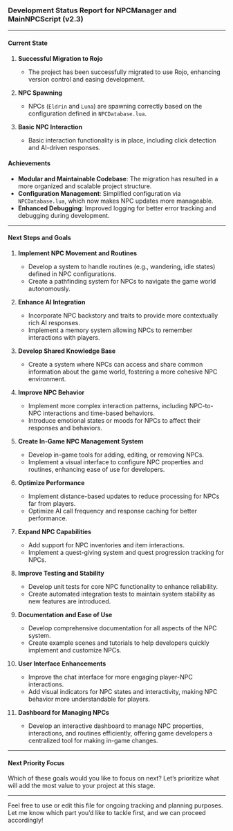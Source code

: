 ### Development Status Report for NPCManager and MainNPCScript (v2.3)

---

#### **Current State**

1. **Successful Migration to Rojo**
   - The project has been successfully migrated to use Rojo, enhancing version control and easing development.

2. **NPC Spawning**
   - NPCs (`Eldrin` and `Luna`) are spawning correctly based on the configuration defined in `NPCDatabase.lua`.

3. **Basic NPC Interaction**
   - Basic interaction functionality is in place, including click detection and AI-driven responses.

#### **Achievements**

- **Modular and Maintainable Codebase**: The migration has resulted in a more organized and scalable project structure.
- **Configuration Management**: Simplified configuration via `NPCDatabase.lua`, which now makes NPC updates more manageable.
- **Enhanced Debugging**: Improved logging for better error tracking and debugging during development.

---

#### **Next Steps and Goals**

1. **Implement NPC Movement and Routines**
   - Develop a system to handle routines (e.g., wandering, idle states) defined in NPC configurations.
   - Create a pathfinding system for NPCs to navigate the game world autonomously.

2. **Enhance AI Integration**
   - Incorporate NPC backstory and traits to provide more contextually rich AI responses.
   - Implement a memory system allowing NPCs to remember interactions with players.

3. **Develop Shared Knowledge Base**
   - Create a system where NPCs can access and share common information about the game world, fostering a more cohesive NPC environment.

4. **Improve NPC Behavior**
   - Implement more complex interaction patterns, including NPC-to-NPC interactions and time-based behaviors.
   - Introduce emotional states or moods for NPCs to affect their responses and behaviors.

5. **Create In-Game NPC Management System**
   - Develop in-game tools for adding, editing, or removing NPCs.
   - Implement a visual interface to configure NPC properties and routines, enhancing ease of use for developers.

6. **Optimize Performance**
   - Implement distance-based updates to reduce processing for NPCs far from players.
   - Optimize AI call frequency and response caching for better performance.

7. **Expand NPC Capabilities**
   - Add support for NPC inventories and item interactions.
   - Implement a quest-giving system and quest progression tracking for NPCs.

8. **Improve Testing and Stability**
   - Develop unit tests for core NPC functionality to enhance reliability.
   - Create automated integration tests to maintain system stability as new features are introduced.

9. **Documentation and Ease of Use**
   - Develop comprehensive documentation for all aspects of the NPC system.
   - Create example scenes and tutorials to help developers quickly implement and customize NPCs.

10. **User Interface Enhancements**
    - Improve the chat interface for more engaging player-NPC interactions.
    - Add visual indicators for NPC states and interactivity, making NPC behavior more understandable for players.

11. **Dashboard for Managing NPCs**
    - Develop an interactive dashboard to manage NPC properties, interactions, and routines efficiently, offering game developers a centralized tool for making in-game changes.

---

#### **Next Priority Focus**

Which of these goals would you like to focus on next? Let’s prioritize what will add the most value to your project at this stage.

---

Feel free to use or edit this file for ongoing tracking and planning purposes. Let me know which part you’d like to tackle first, and we can proceed accordingly!
